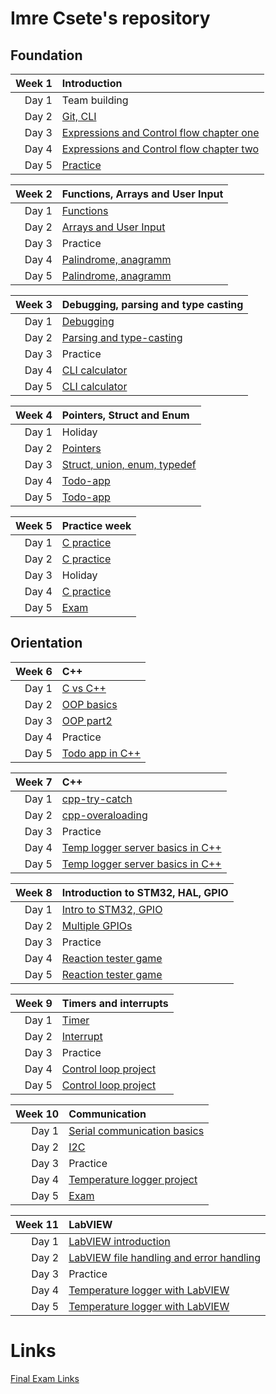# Imre Csete's repository

## Foundation

  Week 1 | Introduction
  -------:|:-----------------------
  Day 1  | Team building
  Day 2  | [Git, CLI](https://github.com/greenfox-academy/ImreCsete/tree/master/week-01/day-2)
  Day 3  | [Expressions and Control flow chapter one](https://github.com/greenfox-academy/ImreCsete/tree/master/week-01/day-3)
  Day 4  | [Expressions and Control flow chapter two](https://github.com/greenfox-academy/ImreCsete/tree/master/week-01/day-4)
  Day 5  | [Practice](https://github.com/greenfox-academy/ImreCsete/tree/master/week-01/day-5)
  
  Week 2  | Functions, Arrays and User Input
  -------:|:-----------------------
  Day 1  | [Functions](https://github.com/greenfox-academy/ImreCsete/tree/master/week-02/day-1)
  Day 2  | [Arrays and User Input](https://github.com/greenfox-academy/ImreCsete/tree/master/week-02/day-2)
  Day 3  | Practice
  Day 4  | [Palindrome, anagramm](https://github.com/greenfox-academy/ImreCsete/tree/master/week-02/day-4)
  Day 5  | [Palindrome, anagramm](https://github.com/greenfox-academy/ImreCsete/tree/master/week-02/day-4)
  
  Week 3  | Debugging, parsing and type casting
  -------:|:-----------------------
  Day 1  | [Debugging](https://github.com/greenfox-academy/ImreCsete/tree/master/week-03/day-1)
  Day 2  | [Parsing and type-casting](https://github.com/greenfox-academy/ImreCsete/tree/master/week-03/day-2)
  Day 3  | Practice
  Day 4  | [CLI calculator](https://github.com/greenfox-academy/ImreCsete/tree/master/week-03/Calculator)
  Day 5  | [CLI calculator](https://github.com/greenfox-academy/ImreCsete/tree/master/week-03/Calculator)
  
  Week 4  | Pointers, Struct and Enum
  -------:|:-----------------------
  Day 1  | Holiday
  Day 2  | [Pointers](https://github.com/greenfox-academy/ImreCsete/tree/master/week-04/day-1)
  Day 3  | [Struct, union, enum, typedef](https://github.com/greenfox-academy/ImreCsete/tree/master/week-04/day-2)
  Day 4  | [Todo-app](https://github.com/greenfox-academy/ImreCsete/tree/master/week-04/ToDo_App)
  Day 5  | [Todo-app](https://github.com/greenfox-academy/ImreCsete/tree/master/week-04/ToDo_App)
  
  Week 5  | Practice week
  -------:|:-----------------------
  Day 1  | [C practice](https://github.com/greenfox-academy/ImreCsete/tree/master/week-05/day-1)
  Day 2  | [C practice](https://github.com/greenfox-academy/ImreCsete/tree/master/week-05/day-2)
  Day 3  | Holiday
  Day 4  | [C practice](https://github.com/greenfox-academy/ImreCsete/tree/master/week-04)
  Day 5  | [Exam](https://github.com/ImreCsete/static-foundation-exam-1st)

## Orientation

  Week 6  | C++
  -------:|:-----------------------
  Day 1  | [C vs C++](https://github.com/greenfox-academy/ImreCsete/tree/master/week-06/day-1)
  Day 2  | [OOP basics](https://github.com/greenfox-academy/ImreCsete/tree/master/week-06/day-2)
  Day 3  | [OOP part2](https://github.com/greenfox-academy/ImreCsete/tree/master/week-06/day-3)
  Day 4  | Practice
  Day 5  | [Todo app in C++](https://github.com/greenfox-academy/ImreCsete/tree/master/week-06/ToDoApp_Factory)
  
  Week 7  | C++
  -------:|:-----------------------
  Day 1  | [cpp-try-catch](https://github.com/greenfox-academy/ImreCsete/tree/master/week-07/day-1)
  Day 2  | [cpp-overaloading](https://github.com/greenfox-academy/ImreCsete/tree/master/week-07/day-2)
  Day 3  | Practice
  Day 4  | [Temp logger server basics in C++](https://github.com/greenfox-academy/ImreCsete/tree/master/week-07/temperature_logger)
  Day 5  | [Temp logger server basics in C++](https://github.com/greenfox-academy/ImreCsete/tree/master/week-07/temperature_logger)
  
  Week 8  | Introduction to STM32, HAL, GPIO
  -------:|:-----------------------
  Day 1  | [Intro to STM32, GPIO](https://github.com/greenfox-academy/ImreCsete/commits/master/STM32Cube_FW_F7_V1.8.0/Projects/STM32746G-Discovery/GreenFox/led_blinker)
  Day 2  | [Multiple GPIOs](https://github.com/greenfox-academy/ImreCsete/commits/master/STM32Cube_FW_F7_V1.8.0/Projects/STM32746G-Discovery/GreenFox/led_blinker)
  Day 3  | Practice
  Day 4  | [Reaction tester game](https://github.com/greenfox-academy/ImreCsete/blob/master/STM32Cube_FW_F7_V1.8.0/Projects/STM32746G-Discovery/GreenFox/reaction_game/Src/main.c)
  Day 5  | [Reaction tester game](https://github.com/greenfox-academy/ImreCsete/blob/master/STM32Cube_FW_F7_V1.8.0/Projects/STM32746G-Discovery/GreenFox/reaction_game/Src/main.c)
  
  Week 9  | Timers and interrupts
  -------:|:-----------------------
  Day 1  | [Timer](https://github.com/greenfox-academy/ImreCsete/blob/master/STM32Cube_FW_F7_V1.8.0/Projects/STM32746G-Discovery/GreenFox/timer_pwm/Src/main.c)
  Day 2  | [Interrupt](https://github.com/greenfox-academy/ImreCsete/commits/master/STM32Cube_FW_F7_V1.8.0/Projects/STM32746G-Discovery/GreenFox/interrupts)
  Day 3  | Practice
  Day 4  | [Control loop project](https://github.com/greenfox-academy/ImreCsete/blob/master/STM32Cube_FW_F7_V1.8.0/Projects/STM32746G-Discovery/GreenFox/interrupts/Src/main.c)
  Day 5  | [Control loop project](https://github.com/greenfox-academy/ImreCsete/blob/master/STM32Cube_FW_F7_V1.8.0/Projects/STM32746G-Discovery/GreenFox/interrupts/Src/main.c)
  
  Week 10  | Communication
  -------:|:-----------------------
  Day 1  | [Serial communication basics](https://github.com/greenfox-academy/ImreCsete/commits/master/STM32Cube_FW_F7_V1.8.0/Projects/STM32746G-Discovery/GreenFox/communication)
  Day 2  | [I2C](https://github.com/greenfox-academy/ImreCsete/blob/master/STM32Cube_FW_F7_V1.8.0/Projects/STM32746G-Discovery/GreenFox/I2C/Src/main.c)
  Day 3  | Practice
  Day 4  | [Temperature logger project](https://github.com/greenfox-academy/ImreCsete/blob/master/STM32Cube_FW_F7_V1.8.0/Projects/STM32746G-Discovery/GreenFox/temperature_logger/Src/main.c)
  Day 5  | [Exam](https://github.com/ImreCsete/static-orientation-exam-1st)
  
  Week 11  | LabVIEW
  -------:|:-----------------------
  Day 1  | [LabVIEW introduction](https://github.com/greenfox-academy/ImreCsete/tree/master/week-11/day-1)
  Day 2  | [LabVIEW file handling and error handling](https://github.com/greenfox-academy/ImreCsete/tree/master/week-11/day-3)
  Day 3  | Practice
  Day 4  | [Temperature logger with LabVIEW](https://github.com/greenfox-academy/ImreCsete/tree/master/week-11/day-4)
  Day 5  | [Temperature logger with LabVIEW](https://github.com/greenfox-academy/ImreCsete/tree/master/week-11/day-4)

# Links

[Final Exam Links](https://github.com/greenfox-academy/ImreCsete/tree/master/final_exam)